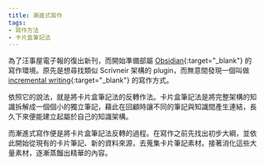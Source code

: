 ```yaml
---
title: 漸進式寫作
tags:
- 寫作方法
- 卡片盒筆記法
---
```


為了汪事屋電子報的復出新刊，而開始準備部屬 [Obsidian](https://obsidian.md/){:target="_blank"} 的寫作環境。原先是想尋找類似 Scrivneir 架構的 plugin，而無意間發現一個叫做 [incremental writing](https://supermemo.guru/wiki/Incremental_writing){:target="_blank"} 的寫作方式。

依照它的說法，就是將卡片盒筆記法的反轉作法。卡片盒筆記法是將完整架構的知識拆解成一個個小的獨立筆記，藉此在回顧時讓不同的筆記與知識間產生連結，長久下來便能建立起屬於自己的知識架構。

而漸進式寫作便是將卡片盒筆記法反轉的過程。在寫作之前先找出初步大綱，並依此開始從現有的卡片筆記、新的資料來源，去蒐集卡片筆記素材。接著消化這些大量素材，逐漸蒸餾出精華的內容。